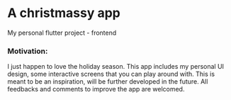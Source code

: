 # A christmassy app

My personal flutter project - frontend 

### Motivation: 
I just happen to love the holiday season. This app includes my personal UI design, some interactive screens that you can play around with. This is meant to be an inspiration, will be further developed in the future. All feedbacks and comments to improve the app are welcomed. 
